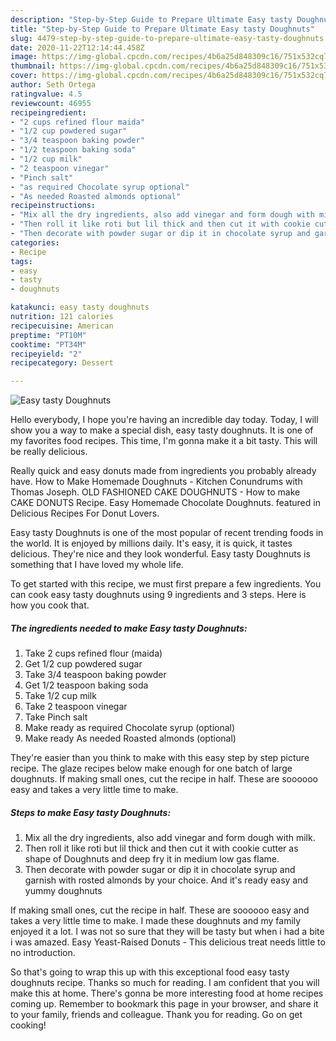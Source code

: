 ```yaml
---
description: "Step-by-Step Guide to Prepare Ultimate Easy tasty Doughnuts"
title: "Step-by-Step Guide to Prepare Ultimate Easy tasty Doughnuts"
slug: 4479-step-by-step-guide-to-prepare-ultimate-easy-tasty-doughnuts
date: 2020-11-22T12:14:44.458Z
image: https://img-global.cpcdn.com/recipes/4b6a25d848309c16/751x532cq70/easy-tasty-doughnuts-recipe-main-photo.jpg
thumbnail: https://img-global.cpcdn.com/recipes/4b6a25d848309c16/751x532cq70/easy-tasty-doughnuts-recipe-main-photo.jpg
cover: https://img-global.cpcdn.com/recipes/4b6a25d848309c16/751x532cq70/easy-tasty-doughnuts-recipe-main-photo.jpg
author: Seth Ortega
ratingvalue: 4.5
reviewcount: 46955
recipeingredient:
- "2 cups refined flour maida"
- "1/2 cup powdered sugar"
- "3/4 teaspoon baking powder"
- "1/2 teaspoon baking soda"
- "1/2 cup milk"
- "2 teaspoon vinegar"
- "Pinch salt"
- "as required Chocolate syrup optional"
- "As needed Roasted almonds optional"
recipeinstructions:
- "Mix all the dry ingredients, also add vinegar and form dough with milk."
- "Then roll it like roti but lil thick and then cut it with cookie cutter as shape of Doughnuts and deep fry it in medium low gas flame."
- "Then decorate with powder sugar or dip it in chocolate syrup and garnish with rosted almonds by your choice. And it&#39;s ready easy and yummy doughnuts"
categories:
- Recipe
tags:
- easy
- tasty
- doughnuts

katakunci: easy tasty doughnuts 
nutrition: 121 calories
recipecuisine: American
preptime: "PT10M"
cooktime: "PT34M"
recipeyield: "2"
recipecategory: Dessert

---
```



![Easy tasty Doughnuts](https://img-global.cpcdn.com/recipes/4b6a25d848309c16/751x532cq70/easy-tasty-doughnuts-recipe-main-photo.jpg)

Hello everybody, I hope you're having an incredible day today. Today, I will show you a way to make a special dish, easy tasty doughnuts. It is one of my favorites food recipes. This time, I'm gonna make it a bit tasty. This will be really delicious.

Really quick and easy donuts made from ingredients you probably already have. How to Make Homemade Doughnuts - Kitchen Conundrums with Thomas Joseph. OLD FASHIONED CAKE DOUGHNUTS - How to make CAKE DONUTS Recipe. Easy Homemade Chocolate Doughnuts. featured in Delicious Recipes For Donut Lovers.

Easy tasty Doughnuts is one of the most popular of recent trending foods in the world. It is enjoyed by millions daily. It's easy, it is quick, it tastes delicious. They're nice and they look wonderful. Easy tasty Doughnuts is something that I have loved my whole life.


To get started with this recipe, we must first prepare a few ingredients. You can cook easy tasty doughnuts using 9 ingredients and 3 steps. Here is how you cook that.

<!--inarticleads1-->

##### The ingredients needed to make Easy tasty Doughnuts:

1. Take 2 cups refined flour (maida)
1. Get 1/2 cup powdered sugar
1. Take 3/4 teaspoon baking powder
1. Get 1/2 teaspoon baking soda
1. Take 1/2 cup milk
1. Take 2 teaspoon vinegar
1. Take Pinch salt
1. Make ready as required Chocolate syrup (optional)
1. Make ready As needed Roasted almonds (optional)


They&#39;re easier than you think to make with this easy step by step picture recipe. The glaze recipes below make enough for one batch of large doughnuts. If making small ones, cut the recipe in half. These are soooooo easy and takes a very little time to make. 

<!--inarticleads2-->

##### Steps to make Easy tasty Doughnuts:

1. Mix all the dry ingredients, also add vinegar and form dough with milk.
1. Then roll it like roti but lil thick and then cut it with cookie cutter as shape of Doughnuts and deep fry it in medium low gas flame.
1. Then decorate with powder sugar or dip it in chocolate syrup and garnish with rosted almonds by your choice. And it&#39;s ready easy and yummy doughnuts


If making small ones, cut the recipe in half. These are soooooo easy and takes a very little time to make. I made these doughnuts and my family enjoyed it a lot. I was not so sure that they will be tasty but when i had a bite i was amazed. Easy Yeast-Raised Donuts - This delicious treat needs little to no introduction. 

So that's going to wrap this up with this exceptional food easy tasty doughnuts recipe. Thanks so much for reading. I am confident that you will make this at home. There's gonna be more interesting food at home recipes coming up. Remember to bookmark this page in your browser, and share it to your family, friends and colleague. Thank you for reading. Go on get cooking!
